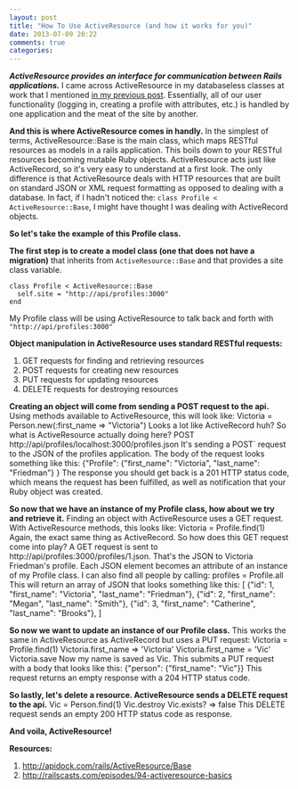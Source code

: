 ```yaml
---
layout: post
title: "How To Use ActiveResource (and how it works for you)"
date: 2013-07-09 20:22
comments: true
categories: 
---
```

***ActiveResource provides an interface for communication between Rails applications.*** I came across ActiveResource in my databaseless classes at work that I mentioned <a href="http://vicfriedman.github.io/blog/2013/07/03/how-to-use-activemodel-callbacks/">in my previous post</a>. Essentially, all of our user functionality (logging in, creating a profile with attributes, etc.) is handled by one application and the meat of the site by another.

__And this is where ActiveResource comes in handly.__ In the simplest of terms, ActiveResource::Base is the main class, which maps RESTful resources as models in a rails application. This boils down to your RESTful resources becoming mutable Ruby objects. ActiveResource acts just like ActiveRecord, so it's very easy to understand at a first look. The only difference is that ActiveResource deals with HTTP resources that are built on standard JSON or XML request formatting as opposed to dealing with a database. In fact, if I hadn't noticed the: `class Profile < ActiveResource::Base`, I might have thought I was dealing with ActiveRecord objects.

__So let's take the example of this Profile class.__

__The first step is to create a model class (one that does not have a migration)__ that inherits from  `ActiveResource::Base` and that provides a site class variable.

    class Profile < ActiveResource::Base 
      self.site = "http://api/profiles:3000"
    end

My Profile class will be using ActiveResource to talk back and forth with `"http://api/profiles:3000"`

__Object manipulation in ActiveResource uses standard RESTful requests:__<br>
  1. GET requests for finding and retrieving resources<br>
  2. POST requests for creating new resources<br>
  3. PUT requests for updating resources<br>
  4. DELETE requests for destroying resources

__Creating an object will come from sending a POST request to the api.__
Using methods available to ActiveResource, this will look like:
      Victoria = Person.new(:first_name => "Victoria")
Looks a lot like ActiveRecord huh? So what is ActiveResource actually doing here? 
      POST http://api/profiles/localhost:3000/profiles.json
It's sending a POST` request to the JSON of the profiles application. The body of the request looks something like this:
      {"Profile": {"first_name": "Victoria", "last_name": "Friedman"} }
The response you should get back is a 201 HTTP status code, which means the request has been fulfilled, as well as notification that your Ruby object was created.

__So now that we have an instance of my Profile class, how about we try and retrieve it.__ Finding an object with ActiveResource uses a GET request. With ActiveResource methods, this looks like:
      Victoria = Profile.find(1)
Again, the exact same thing as ActiveRecord. So how does this GET request come into play? A GET request is sent to http://api/profiles:3000/profiles/1.json. That's the JSON to Victoria Friedman's profile. Each JSON element becomes an attribute of an instance of my Profile class. I can also find all people by calling:
      profiles = Profile.all
This will return an array of JSON that looks something like this:
      [ {"id": 1, "first_name": "Victoria", "last_name": "Friedman"},
        {"id": 2, "first_name": "Megan", "last_name": "Smith"},
        {"id": 3, "first_name": "Catherine", "last_name": "Brooks"},
      ]

__So now we want to update an instance of our Profile class.__ This works the same in ActiveResource as ActiveRecord but uses a PUT request:
      Victoria = Profile.find(1)
      Victoria.first_name => 'Victoria'
      Victoria.first_name = 'Vic'
      Victoria.save
Now my name is saved as Vic. This submits a PUT request with a body that looks like this:
      {"person": {"first_name": "Vic"}}
This request returns an empty response with a 204 HTTP status code.


__So lastly, let's delete a resource. ActiveResource sends a DELETE request to the api.__
      Vic = Person.find(1)
      Vic.destroy
      Vic.exists? => false
This DELETE request sends an empty 200 HTTP status code as response.

__And voila, ActiveResource!__<br>


__Resources:__<br>
1. http://apidock.com/rails/ActiveResource/Base<br>
2. http://railscasts.com/episodes/94-activeresource-basics
